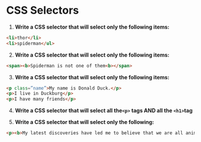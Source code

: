 # CSS Selectors

1. **Write a CSS selector that will select only the following items:**
````html
<li>thor</li>
<li>spiderman</ul>
````
2. **Write a CSS selector that will select only the following items:**
````html
<span><b>Spiderman is not one of them<b></span>
````
3. **Write a CSS selector that will select only the following items:** 
````html
<p class=”name”>My name is Donald Duck.</p> 
<p>I live in Duckburg</p> 
<p>I have many friends</p>
````
4. **Write a CSS selector that will select all the ​`<p>​` tags AND all the ​`<h1>​` tag**

5. **Write a CSS selector that will select only the following:** 
````html
<p><b>My latest discoveries have led me to believe that we are all animals:</b></p>
````
